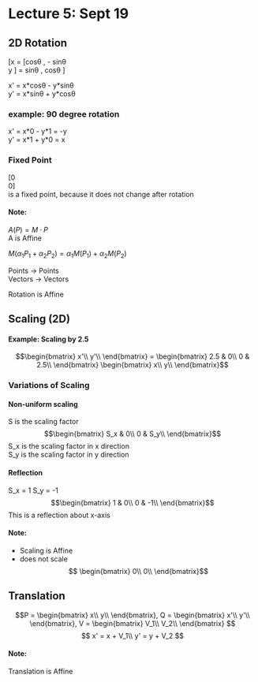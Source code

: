 # Lecture 5: Sept 19
## 2D Rotation
[x = [cosθ , - sinθ\
y ] = sinθ , cosθ ]

x' = x\*cosθ - y\*sinθ\
y' = x\*sinθ + y\*cosθ

### example: 90 degree rotation
x' = x\*0 - y\*1 = -y\
y' = x\*1 + y\*0 = x

### Fixed Point
[0\
0]\
is a fixed point, because it does not change after rotation

#### Note:
$A(P) = M \cdot P$\
A is Affine

$M(\alpha_1 P_1 + \alpha_2 P_2) = \alpha_1 M(P_1) + \alpha_2 M(P_2)$

Points -> Points\
Vectors -> Vectors

Rotation is Affine

## Scaling (2D)
#### Example: Scaling by 2.5
$$\begin{bmatrix}
x'\\
y'\\
\end{bmatrix} = 
\begin{bmatrix}
2.5 & 0\\
0 & 2.5\\
\end{bmatrix}
\begin{bmatrix}
x\\
y\\
\end{bmatrix}$$

### Variations of Scaling
#### Non-uniform scaling
S is the scaling factor
$$\begin{bmatrix}
S_x & 0\\
0 & S_y\\
\end{bmatrix}$$
S_x is the scaling factor in x direction\
S_y is the scaling factor in y direction

#### Reflection
S_x = 1
S_y = -1
$$\begin{bmatrix}
1 & 0\\
0 & -1\\
\end{bmatrix}$$
This is a reflection about x-axis

#### Note:
- Scaling is Affine
- does not scale $$
\begin{bmatrix}
0\\
0\\
\end{bmatrix}$$ 

## Translation
$$P = \begin{bmatrix}
x\\
y\\
\end{bmatrix},
Q = \begin{bmatrix}
x'\\
y'\\
\end{bmatrix},
V = \begin{bmatrix}
V_1\\
V_2\\
\end{bmatrix}
$$ 
$$
x' = x + V_1\\
y' = y + V_2
$$

#### Note:
Translation is Affine
